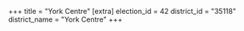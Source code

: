 +++
title = "York Centre"
[extra]
election_id = 42
district_id = "35118"
district_name = "York Centre"
+++
